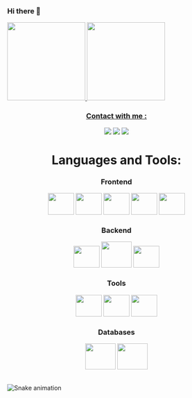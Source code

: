 ### Hi there 👋



<div display="flex">
<a href="https://github.com/rogervalentim">
 <img height="180em" src="https://github-readme-stats.vercel.app/api?username=rogervalentim&show_icons=true&theme=tokyonight"/> 
 <img height="180em" src="https://github-readme-stats.vercel.app/api/top-langs/?username=rogervalentim&layout=compact&theme=tokyonight"/>

</div>

<h3 align="center" color="#6295D9" >Contact with me :</h3>
<div align="center">
<a href = "valentim.roger33@gmail.com"><img src="https://img.shields.io/badge/Gmail-D14836?style=for-the-badge&logo=gmail&logoColor=white" target="_blank"></a>
<a href="https://www.linkedin.com/in/rogervalentim33/" target="_blank"><img src="https://img.shields.io/badge/-LinkedIn-%230077B5?style=for-the-badge&logo=linkedin&logoColor=white" target="_blank"></a>   
<a href="https://wa.me/19994088614" target="_blank"><img src="https://img.shields.io/badge/-whatsapp-%228B22?style=for-the-badge&logo=whatsapp&logoColor=white" target="_blank"></a>   
</div>


<h1 align="center">Languages and Tools:</h1>
<div display="flex">
 
<h3 align="center">Frontend</h3>
<div align="center">
<img src="https://cdn.jsdelivr.net/gh/devicons/devicon/icons/html5/html5-original.svg" width="60" height="50" />
<img src="https://cdn.jsdelivr.net/gh/devicons/devicon/icons/css3/css3-original.svg" width="60" height="50" />
<img src="https://cdn.jsdelivr.net/gh/devicons/devicon/icons/javascript/javascript-original.svg" width="60" height="50" />
<img src="https://cdn.jsdelivr.net/gh/devicons/devicon/icons/react/react-original.svg" width="60" height="50" />
<img src="https://cdn.jsdelivr.net/gh/devicons/devicon/icons/tailwindcss/tailwindcss-original-wordmark.svg" width="60" height="50" />
</div>
 

<h3 align="center">Backend</h3>
<div align="center">
<img src="https://cdn.jsdelivr.net/gh/devicons/devicon/icons/nodejs/nodejs-original.svg" width="60" height="50" />
<img src="https://cdn.jsdelivr.net/gh/devicons/devicon/icons/express/express-original-wordmark.svg" width="70" height="60" />
<img src="https://cdn.jsdelivr.net/gh/devicons/devicon/icons/typescript/typescript-original.svg" width="60" height="50" />
</div>

<h3 align="center">Tools</h3>
<div align="center">
<img src="https://cdn.jsdelivr.net/gh/devicons/devicon/icons/visualstudio/visualstudio-plain.svg" width="60" height="50" />
<img src="https://cdn.jsdelivr.net/gh/devicons/devicon/icons/git/git-original.svg"  width="60" height="50" />
<img src="https://cdn.jsdelivr.net/gh/devicons/devicon/icons/figma/figma-original.svg" width="60" height="50" />
</div>

<div align="center">
<h3 align="center">Databases</h3>
<img src="https://cdn.jsdelivr.net/gh/devicons/devicon/icons/mongodb/mongodb-original.svg" width="70" height="60" />
<img src="https://cdn.jsdelivr.net/gh/devicons/devicon/icons/mysql/mysql-plain.svg" width="70" height="60"/>
</div>


</br>

  ![Snake animation](https://github.com/rogervalentim/rogervalentim/blob/output/github-contribution-grid-snake.svg) 
 
